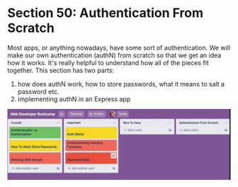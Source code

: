 # Section 50: Authentication From Scratch

Most apps, or anything nowadays, have some sort of authentication. We will make our own authentication (authN) from scratch so that we get an idea how it works. It's really helpful to understand how all of the pieces fit together. This section has two parts:

1. how does authN work, how to store passwords, what it means to salt a password etc.
2. implementing authN in an Express app

![img1](https://github.com/Brian-E-Nguyen/Web-Dev-Bootcamp-2020/blob/50-Authentication-From-Scratch/50-Authentication-From-Scratch/img-for-notes/img1.jpg?raw=true)